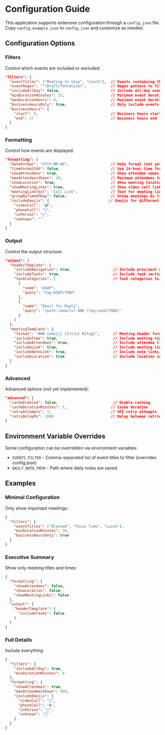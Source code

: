 # Configuration Guide

This application supports extensive configuration through a `config.json` file. Copy `config.example.json` to `config.json` and customize as needed.

## Configuration Options

### Filters

Control which events are included or excluded:

```json
"filters": {
  "eventTitles": ["Meeting to skip", "Lunch"],  // Events containing these titles are filtered out
  "eventRegex": "^(Draft|Tentative)",           // Regex pattern to filter events
  "includeAllDay": false,                       // Include all-day events
  "minDurationMinutes": 15,                     // Minimum event duration to include
  "maxDurationHours": 8,                        // Maximum event duration to include
  "businessHoursOnly": true,                    // Only include events during business hours
  "businessHours": {
    "start": 9,                                 // Business hours start (24h format)
    "end": 17                                   // Business hours end (24h format)
  }
}
```

### Formatting

Control how events are displayed:

```json
"formatting": {
  "dateFormat": "YYYY-MM-DD",                   // Date format (not yet implemented)
  "timeFormat24h": false,                       // Use 24-hour time format
  "showAttendees": true,                        // Show attendee names
  "maxAttendeesShown": 10,                      // Maximum attendees to list
  "showLocation": true,                         // Show meeting location
  "showMeetingLinks": true,                     // Show video call links
  "meetingLinkText": "Call Link",               // Text for meeting links
  "groupByTimeOfDay": false,                    // Group meetings by time (not yet implemented)
  "includeEmojis": {                           // Emojis for different meeting types
    "videoCall": "📹",
    "phoneCall": "📞", 
    "inPerson": "🤝",
    "unknown": ""
  }
}
```

### Output

Control the output structure:

```json
"output": {
  "headerTemplate": {
    "includeNavigation": true,                   // Include prev/next day links
    "includeTasks": true,                        // Include task sections
    "taskCategories": [                          // Task categories to include
      {
        "name": "ASAP",
        "query": "tag:ASAP/TODO"
      },
      {
        "name": "Email for Reply",
        "query": "(path:/emails) AND (tag:send/TODO)"
      }
    ]
  },
  "meetingTemplate": {
    "format": "### {emoji} {title} #{tag}",      // Meeting header format
    "includeTime": true,                         // Include meeting times
    "includeAttendees": true,                    // Include attendee list
    "includeLink": true,                         // Include meeting links
    "includeNoteLink": true,                     // Include note links
    "includeLocation": true                      // Include location info
  }
}
```

### Advanced

Advanced options (not yet implemented):

```json
"advanced": {
  "cacheEnabled": false,                         // Enable caching
  "cacheDurationMinutes": 5,                    // Cache duration
  "retryAttempts": 3,                           // API retry attempts
  "retryDelayMs": 1000                          // Delay between retries
}
```

## Environment Variable Overrides

Some configuration can be overridden via environment variables:

- `EVENTS_FILTER` - Comma-separated list of event titles to filter (overrides config.json)
- `DAILY_NOTE_PATH` - Path where daily notes are saved

## Examples

### Minimal Configuration

Only show important meetings:

```json
{
  "filters": {
    "eventTitles": ["Blocked", "Focus Time", "Lunch"],
    "minDurationMinutes": 30,
    "businessHoursOnly": true
  }
}
```

### Executive Summary

Show only meeting titles and times:

```json
{
  "formatting": {
    "showAttendees": false,
    "showLocation": false,
    "showMeetingLinks": false
  },
  "output": {
    "headerTemplate": {
      "includeTasks": false
    }
  }
}
```

### Full Details

Include everything:

```json
{
  "filters": {
    "includeAllDay": true,
    "minDurationMinutes": 0
  },
  "formatting": {
    "showAttendees": true,
    "maxAttendeesShown": 999,
    "includeEmojis": {
      "videoCall": "🎥",
      "phoneCall": "☎️",
      "inPerson": "👥",
      "unknown": "📅"
    }
  }
}
```